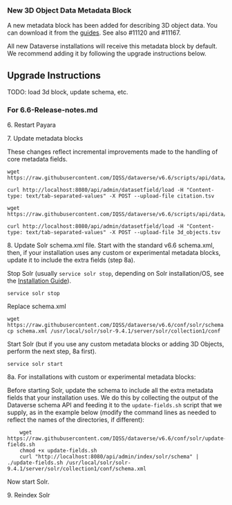 ### New 3D Object Data Metadata Block

A new metadata block has been added for describing 3D object data. You can download it from the [guides](https://dataverse-guide--11167.org.readthedocs.build/en/11167/user/appendix.html). See also #11120 and #11167.

All new Dataverse installations will receive this metadata block by default. We recommend adding it by following the upgrade instructions below.

## Upgrade Instructions

TODO: load 3d block, update schema, etc.

### For 6.6-Release-notes.md

6\. Restart Payara

7\. Update metadata blocks

These changes reflect incremental improvements made to the handling of core metadata fields.

```shell
wget https://raw.githubusercontent.com/IQSS/dataverse/v6.6/scripts/api/data/metadatablocks/citation.tsv

curl http://localhost:8080/api/admin/datasetfield/load -H "Content-type: text/tab-separated-values" -X POST --upload-file citation.tsv
```
```shell
wget https://raw.githubusercontent.com/IQSS/dataverse/v6.6/scripts/api/data/metadatablocks/3d_objects.tsv

curl http://localhost:8080/api/admin/datasetfield/load -H "Content-type: text/tab-separated-values" -X POST --upload-file 3d_objects.tsv
```

8\. Update Solr schema.xml file. Start with the standard v6.6 schema.xml, then, if your installation uses any custom or experimental metadata blocks, update it to include the extra fields (step 8a).

Stop Solr (usually `service solr stop`, depending on Solr installation/OS, see the [Installation Guide](https://guides.dataverse.org/en/6.6/installation/prerequisites.html#solr-init-script)).

```shell
service solr stop
```

Replace schema.xml

```shell
wget https://raw.githubusercontent.com/IQSS/dataverse/v6.6/conf/solr/schema.xml
cp schema.xml /usr/local/solr/solr-9.4.1/server/solr/collection1/conf
```

Start Solr (but if you use any custom metadata blocks or adding 3D Objects, perform the next step, 8a first).

```shell
service solr start
```
8a\. For installations with custom or experimental metadata blocks:

Before starting Solr, update the schema to include all the extra metadata fields that your installation uses. We do this by collecting the output of the Dataverse schema API and feeding it to the `update-fields.sh` script that we supply, as in the example below (modify the command lines as needed to reflect the names of the directories, if different):

```shell
	wget https://raw.githubusercontent.com/IQSS/dataverse/v6.6/conf/solr/update-fields.sh
	chmod +x update-fields.sh
	curl "http://localhost:8080/api/admin/index/solr/schema" | ./update-fields.sh /usr/local/solr/solr-9.4.1/server/solr/collection1/conf/schema.xml
```

Now start Solr.

9\. Reindex Solr
